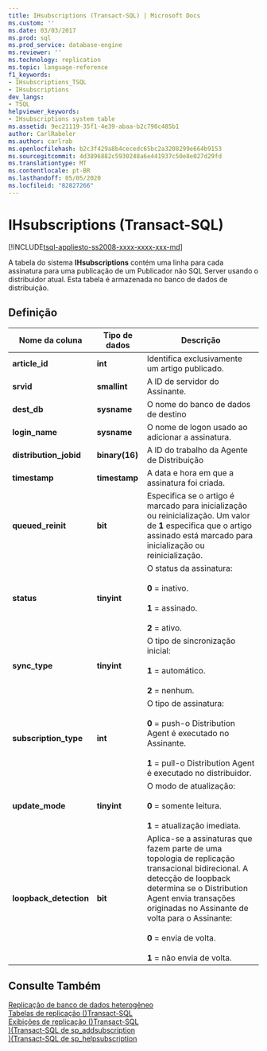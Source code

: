 ```yaml
---
title: IHsubscriptions (Transact-SQL) | Microsoft Docs
ms.custom: ''
ms.date: 03/03/2017
ms.prod: sql
ms.prod_service: database-engine
ms.reviewer: ''
ms.technology: replication
ms.topic: language-reference
f1_keywords:
- IHsubscriptions_TSQL
- IHsubscriptions
dev_langs:
- TSQL
helpviewer_keywords:
- IHsubscriptions system table
ms.assetid: 9ec21119-35f1-4e39-abaa-b2c790c485b1
author: CarlRabeler
ms.author: carlrab
ms.openlocfilehash: b2c3f429a8b4cecedc65bc2a3208299e664b9153
ms.sourcegitcommit: 4d3896882c5930248a6e441937c50e8e027d29fd
ms.translationtype: MT
ms.contentlocale: pt-BR
ms.lasthandoff: 05/05/2020
ms.locfileid: "82827266"
---
```

# <a name="ihsubscriptions-transact-sql"></a>IHsubscriptions (Transact-SQL)
[!INCLUDE[tsql-appliesto-ss2008-xxxx-xxxx-xxx-md](../../includes/tsql-appliesto-ss2008-xxxx-xxxx-xxx-md.md)]

  A tabela do sistema **IHsubscriptions** contém uma linha para cada assinatura para uma publicação de um Publicador não SQL Server usando o distribuidor atual. Esta tabela é armazenada no banco de dados de distribuição.  
  
## <a name="definition"></a>Definição  
  
|Nome da coluna|Tipo de dados|Descrição|  
|-----------------|---------------|-----------------|  
|**article_id**|**int**|Identifica exclusivamente um artigo publicado.|  
|**srvid**|**smallint**|A ID de servidor do Assinante.|  
|**dest_db**|**sysname**|O nome do banco de dados de destino|  
|**login_name**|**sysname**|O nome de logon usado ao adicionar a assinatura.|  
|**distribution_jobid**|**binary(16)**|A ID do trabalho da Agente de Distribuição|  
|**timestamp**|**timestamp**|A data e hora em que a assinatura foi criada.|  
|**queued_reinit**|**bit**|Especifica se o artigo é marcado para inicialização ou reinicialização. Um valor de **1** especifica que o artigo assinado está marcado para inicialização ou reinicialização.|  
|**status**|**tinyint**|O status da assinatura:<br /><br /> **0** = inativo.<br /><br /> **1** = assinado.<br /><br /> **2** = ativo.|  
|**sync_type**|**tinyint**|O tipo de sincronização inicial:<br /><br /> **1** = automático.<br /><br /> **2** = nenhum.|  
|**subscription_type**|**int**|O tipo de assinatura:<br /><br /> **0** = push-o Distribution Agent é executado no Assinante.<br /><br /> **1** = pull-o Distribution Agent é executado no distribuidor.|  
|**update_mode**|**tinyint**|O modo de atualização:<br /><br /> **0** = somente leitura.<br /><br /> **1** = atualização imediata.|  
|**loopback_detection**|**bit**|Aplica-se a assinaturas que fazem parte de uma topologia de replicação transacional bidirecional. A detecção de loopback determina se o Distribution Agent envia transações originadas no Assinante de volta para o Assinante:<br /><br /> **0** = envia de volta.<br /><br /> **1** = não envia de volta.|  
  
## <a name="see-also"></a>Consulte Também  
 [Replicação de banco de dados heterogêneo](../../relational-databases/replication/non-sql/heterogeneous-database-replication.md)   
 [Tabelas de replicação &#40;&#41;Transact-SQL](../../relational-databases/system-tables/replication-tables-transact-sql.md)   
 [Exibições de replicação &#40;&#41;Transact-SQL](../../relational-databases/system-views/replication-views-transact-sql.md)   
 [&#41;&#40;Transact-SQL de sp_addsubscription](../../relational-databases/system-stored-procedures/sp-addsubscription-transact-sql.md)   
 [&#41;&#40;Transact-SQL de sp_helpsubscription](../../relational-databases/system-stored-procedures/sp-helpsubscription-transact-sql.md)  
  
  
